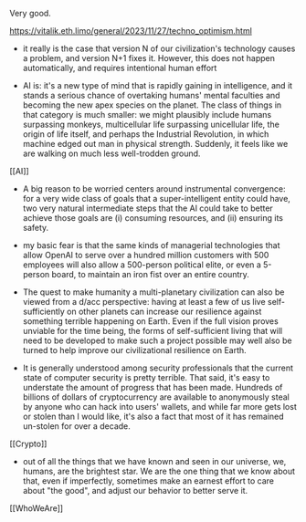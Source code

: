 Very good.

https://vitalik.eth.limo/general/2023/11/27/techno_optimism.html

-  it really is the case that version N of our civilization's technology causes a problem, and version N+1 fixes it. However, this does not happen automatically, and requires intentional human effort

- AI is: it's a new type of mind that is rapidly gaining in intelligence, and it stands a serious chance of overtaking humans' mental faculties and becoming the new apex species on the planet.  The class of things in that category is much smaller: we might plausibly include humans surpassing monkeys, multicellular life surpassing unicellular life, the origin of life itself, and perhaps the Industrial Revolution, in which machine edged out man in physical strength. Suddenly, it feels like we are walking on much less well-trodden ground.

[[AI]]

- A big reason to be worried centers around instrumental convergence: for a very wide class of goals that a super-intelligent entity could have, two very natural intermediate steps that the AI could take to better achieve those goals are (i) consuming resources, and (ii) ensuring its safety.

- my basic fear is that the same kinds of managerial technologies that allow OpenAI to serve over a hundred million customers with 500 employees will also allow a 500-person political elite, or even a 5-person board, to maintain an iron fist over an entire country.

- The quest to make humanity a multi-planetary civilization can also be viewed from a d/acc perspective: having at least a few of us live self-sufficiently on other planets can increase our resilience against something terrible happening on Earth. Even if the full vision proves unviable for the time being, the forms of self-sufficient living that will need to be developed to make such a project possible may well also be turned to help improve our civilizational resilience on Earth.

- It is generally understood among security professionals that the current state of computer security is pretty terrible. That said, it's easy to understate the amount of progress that has been made. Hundreds of billions of dollars of cryptocurrency are available to anonymously steal by anyone who can hack into users' wallets, and while far more gets lost or stolen than I would like, it's also a fact that most of it has remained un-stolen for over a decade.

[[Crypto]]

- out of all the things that we have known and seen in our universe, we, humans, are the brightest star. We are the one thing that we know about that, even if imperfectly, sometimes make an earnest effort to care about "the good", and adjust our behavior to better serve it. 

[[WhoWeAre]]
